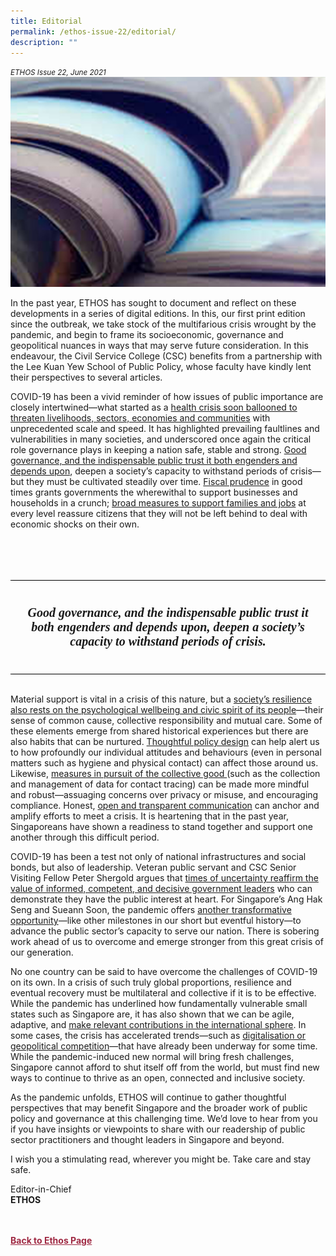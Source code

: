```yaml
---
title: Editorial
permalink: /ethos-issue-22/editorial/
description: ""
---
```

<style>

.back a
{
	color: #9f2943;
	font-weight: bold;
}

#banner img
{
	width:100%;
}
	
.author
{
border-bottom: 1px solid black;
margin-top:40px;
padding-bottom:30px;
border-top: 1px solid black;	

}

.author p {
	font-size: 0.9em;
	line-height:24px !important;
	}	

.break
{
   border-top: 1px solid  black;
   border-bottom: 1px solid black;
	 padding:20px;
	text-align:center;
	margin-top:50px;
}
	
.break1
{
font-family: Georgia;
	font-size:20px;
	font-style: italic;
	font-weight: bold;
}

.boxheader {
	color: white !important;
	}	

.containerbox {
	background-color: #B7C9E2;
	border-radius: 10px;
	padding: 5%;
	margin-top: 5%;
	
	}	

li {
	font-size: 15px !important;
	
	}	

</style>

<em><small>ETHOS Issue 22, June 2021</small></em>
<img src="/images/Cropped_images/Ethos_Issue_22/editorial_landing.jpg">

  
<p>In the past year, ETHOS has sought to document and reflect on these developments in a series of digital editions. In this, our first print edition since the outbreak, we take stock of the multifarious crisis wrought by the pandemic, and begin to frame its socioeconomic, governance and geopolitical nuances in ways that may serve future consideration. In this endeavour, the Civil Service College (CSC) benefits from a partnership with the Lee Kuan Yew School of Public Policy, whose faculty have kindly lent their perspectives to several articles.</p>  
  
<p>COVID-19 has been a vivid reminder of how issues of public importance are closely intertwined—what started as a <a target="_blank" href="/ethos-issue-22/taking-stock-of-an-unprecedented-pandemic/">health crisis soon ballooned to threaten livelihoods, sectors, economies and communities</a>&nbsp;with unprecedented scale and speed. It has highlighted prevailing faultlines and vulnerabilities in many societies, and underscored once again the critical role governance plays in keeping a nation safe, stable and strong. <a target="_blank" href="/ethos-issue-22/learning-from-crisis/">Good governance, and the indispensable public trust it both engenders and depends upon</a>, deepen a society’s capacity to withstand periods of crisis—but they must be cultivated steadily over time. <a target="_blank" href="/ethos-issue-22/fiscal-responses-to-covid-19-in-singapore-and-hong-kong/">Fiscal prudence</a>&nbsp;in good times grants governments the wherewithal to support businesses and households in a crunch; <a target="_blank" href="/ethos-issue-22/supporting-jobs-and-livelihoods-during-the-pandemic/">broad measures to support families and jobs</a>&nbsp;at every level reassure citizens that they will not be left behind to deal with economic shocks on their own.</p>  
  
<br>  
  
<div class="break">  
  
<p class="break1">  
Good governance, and the indispensable public trust it both engenders and depends upon, deepen a society’s capacity to withstand periods of crisis.  
</p>  
  
</div>  
  
<br>  
  
<p>Material support is vital in a crisis of this nature, but a <a target="_blank" href="/ethos-issue-22/strengthening-mental-wellbeing-in-a-pandemic/">society’s resilience also rests on the psychological wellbeing and civic spirit of its people</a>—their sense of common cause, collective responsibility and mutual care. Some of these elements emerge from shared historical experiences but there are also habits that can be nurtured. <a target="_blank" href="/ethos-issue-22/can-we-nudge-the-pandemic-away/">Thoughtful policy design</a>&nbsp;can help alert us to how profoundly our individual attitudes and behaviours (even in personal matters such as hygiene and physical contact) can affect those around us. Likewise, <a target="_blank" href="/ethos-issue-22/contact-tracing-tech-across-the-data-life-cycle/">measures in pursuit of the collective good </a>(such as the collection and management of data for contact tracing) can be made more mindful and robust—assuaging concerns over privacy or misuse, and encouraging compliance. Honest, <a target="_blank" href="/ethos-issue-22/the-role-of-public-communications-and-engagement-in-a-pandemic/">open and transparent communication</a>&nbsp;can anchor and amplify efforts to meet a crisis. It is heartening that in the past year, Singaporeans have shown a readiness to stand together and support one another through this difficult period.</p>  
  
<p>COVID-19 has been a test not only of national infrastructures and social bonds, but also of leadership. Veteran public servant and CSC Senior Visiting Fellow Peter Shergold argues that <a target="_blank" href="/ethos-issue-22/leadership-at-a-time-of-another-crisis/">times of uncertainty reaffirm the value of informed, competent, and decisive government leaders</a>&nbsp;who can demonstrate they have the public interest at heart. For Singapore’s Ang Hak Seng and Sueann Soon, the pandemic offers <a target="_blank" href="/ethos-issue-22/transformation-in-the-singapore-public-service-emerging-stronger-from-the-pandemic/">another transformative opportunity</a>—like other milestones in our short but eventful history—to advance the public sector’s capacity to serve our nation. There is sobering work ahead of us to overcome and emerge stronger from this great crisis of our generation.</p>  
  
<p>No one country can be said to have overcome the challenges of COVID-19 on its own. In a crisis of such truly global proportions, resilience and eventual recovery must be multilateral and collective if it is to be effective. While the pandemic has underlined how fundamentally vulnerable small states such as Singapore are, it has also shown that we can be agile, adaptive, and <a target="_blank" href="/ethos-issue-22/covid-19-and-singapores-health-diplomacy/">make relevant contributions in the international sphere</a>. In some cases, the crisis has accelerated trends—such as <a target="_blank" href="/ethos-issue-22/the-global-pandemic-us-china-relations-and-implications-for-singapore-and-asean/">digitalisation or geopolitical competition</a>—that have already been underway for some time. While the pandemic-induced new normal will bring fresh challenges, Singapore cannot afford to shut itself off from the world, but must find new ways to continue to thrive as an open, connected and inclusive society.</p>  
  
<p>As the pandemic unfolds, ETHOS will continue to gather thoughtful perspectives that may benefit Singapore and the broader work of public policy and governance at this challenging time. We’d love to hear from you if you have insights or viewpoints to share with our readership of public sector practitioners and thought leaders in Singapore and beyond.</p>  
  
<p>I wish you a stimulating read, wherever you might be. Take care and stay safe.</p>  
  
  
<p>Editor-in-Chief  
<br>  
<strong>ETHOS</strong></p>  
    
  




<br>
<br>	
<div class="back">
<a href="/ethos/">Back to Ethos Page</a>	
</div>